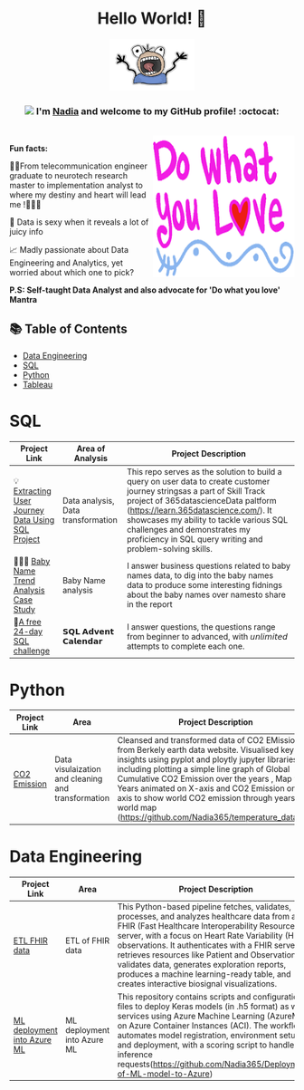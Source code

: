 
<div align="center">
<h1> Hello World! 👋 </h1>
<img src="IMG/my-image.png" width="150">

### <img src="https://media.giphy.com/media/WUlplcMpOCEmTGBtBW/giphy.gif" width="40"> I'm [Nadia](https://www.linkedin.com/in/nadiayoussef365/) and welcome to my GitHub profile! :octocat:
<br>

<img align="right" height="250" width="250" alt="GIF" src="IMG/images.png" />


</div>

**Fun facts:**

👩‍🎓From telecommunication engineer graduate to neurotech research master to implementation analyst to where my destiny and heart will lead me !🤔🤔🤔


🤔 Data is sexy when it reveals a lot of juicy info  
  
📈 Madly passionate about Data Engineering and Analytics, yet worried about which one to pick?

**P.S: Self-taught Data Analyst and also advocate for 'Do what you love' Mantra** 

## 📚 Table of Contents
- [Data Engineering](#data-engineering)
- [SQL](#sql)
- [Python](#python)
- [Tableau](#tableau)

# SQL

| Project Link | Area of Analysis | Project Description | 
|---|---|---|
| 💡 [Extracting User Journey Data Using SQL Project](https://github.com/Nadia365/User-tracking) | Data analysis, Data transformation| This repo serves as the solution to build a query on user data to create customer journey stringsas a part of  Skill Track project of 365datascienceData paltform (https://learn.365datascience.com/). It showcases my ability to tackle various SQL challenges and demonstrates my proficiency in SQL query writing and problem-solving skills. | 
| 👩🏻‍⚕️ [Baby Name Trend Analysis Case Study](https://github.com/Nadia365/Baby-Name-Trend-Analysis-Case-Study/tree/main) | Baby Name analysis | I answer business questions related to baby names data, to dig into the baby names data to produce some interesting fidnings about the baby names over namesto share in the report |  
| 🎁[A free 24-day SQL challenge](https://github.com/Nadia365/-SQL-Advent-Calendar/blob/main/README.md) | 𝗦𝗤𝗟 𝗔𝗱𝘃𝗲𝗻𝘁 𝗖𝗮𝗹𝗲𝗻𝗱𝗮𝗿 | I answer  questions, the questions range from beginner to advanced, with 𝘶𝘯𝘭𝘪𝘮𝘪𝘵𝘦𝘥 attempts to complete each one. |  


# Python

| Project Link | Area | Project Description | Libraries |    
|---|---|---|---|
[CO2 Emission](https://github.com/Nadia365/temperature_data_viz) | Data visulaization and cleaning and transformation |Cleansed and transformed data of CO2 EMission from Berkely earth data website. Visualised key insights using pyplot and ploytly jupyter libraries , including plotting a simple line graph of Global Cumulative CO2 Emission over the years , Map with Years animated on X-axis and CO2 Emission on Y-axis to show world CO2 emission through years on world map (https://github.com/Nadia365/temperature_data_viz) | pandas/matplotlib/seaborn /numpy /plotly/math/graph_objects  


# Data Engineering

| Project Link | Area | Project Description | Libraries |    
|---|---|---|---|
[ETL FHIR data](https://github.com/Nadia365/ETL-processing-of-FHIR-data) | ETL of FHIR data |This Python-based pipeline fetches, validates, processes, and analyzes healthcare data from a FHIR (Fast Healthcare Interoperability Resources) server, with a focus on Heart Rate Variability (HRV) observations. It authenticates with a FHIR server, retrieves resources like Patient and Observation, validates data, generates exploration reports, produces a machine learning-ready table, and creates interactive biosignal visualizations. | pandas/numpy /plotly/math/graph_objects/pyhton  |
|  [ML deployment into Azure ML ](https://github.com/Nadia365/Deployment-of-ML-model-to-Azure) |ML deployment into Azure ML  | This repository contains scripts and configuration files to deploy Keras models (in .h5 format) as web services using Azure Machine Learning (AzureML) on Azure Container Instances (ACI). The workflow automates model registration, environment setup, and deployment, with a scoring script to handle inference requests(https://github.com/Nadia365/Deployment-of-ML-model-to-Azure) | pyhton/azure ml sdk 

